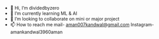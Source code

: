 - 👋 Hi, I’m dividedbyzero
- 🌱 I’m currently learning ML & AI
- 💞️ I’m looking to collaborate on mini or major project
- 📫 How to reach me mail- aman007kandwal@gmail.com 
Instagram- amankandwal3960aman

<!---
Dividedbyzero69/Dividedbyzero69 is a ✨ special ✨ repository because its `README.md` (this file) appears on your GitHub profile.
You can click the Preview link to take a look at your changes.
--->
